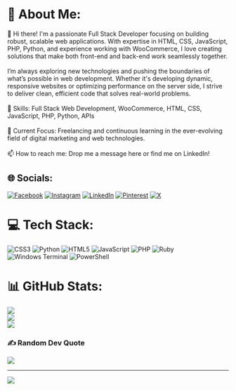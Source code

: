 # 💫 About Me:
👋 Hi there! I'm a passionate Full Stack Developer focusing on building robust, scalable web applications. With expertise in HTML, CSS, JavaScript, PHP, Python, and experience working with WooCommerce, I love creating solutions that make both front-end and back-end work seamlessly together.<br><br>I’m always exploring new technologies and pushing the boundaries of what’s possible in web development. Whether it's developing dynamic, responsive websites or optimizing performance on the server side, I strive to deliver clean, efficient code that solves real-world problems.<br><br>🌟 Skills: Full Stack Web Development, WooCommerce, HTML, CSS, JavaScript, PHP, Python, APIs<br><br>🔭 Current Focus: Freelancing and continuous learning in the ever-evolving field of digital marketing and web technologies.<br><br>📫 How to reach me: Drop me a message here or find me on LinkedIn!


## 🌐 Socials:
[![Facebook](https://img.shields.io/badge/Facebook-%231877F2.svg?logo=Facebook&logoColor=white)](https://facebook.com/locorakibofficial) [![Instagram](https://img.shields.io/badge/Instagram-%23E4405F.svg?logo=Instagram&logoColor=white)](https://instagram.com/locorakib) [![LinkedIn](https://img.shields.io/badge/LinkedIn-%230077B5.svg?logo=linkedin&logoColor=white)](https://linkedin.com/in/locorakib) [![Pinterest](https://img.shields.io/badge/Pinterest-%23E60023.svg?logo=Pinterest&logoColor=white)](https://pinterest.com/locorakib) [![X](https://img.shields.io/badge/X-black.svg?logo=X&logoColor=white)](https://x.com/locorakib) 

# 💻 Tech Stack:
![CSS3](https://img.shields.io/badge/css3-%231572B6.svg?style=for-the-badge&logo=css3&logoColor=white) ![Python](https://img.shields.io/badge/python-3670A0?style=for-the-badge&logo=python&logoColor=ffdd54) ![HTML5](https://img.shields.io/badge/html5-%23E34F26.svg?style=for-the-badge&logo=html5&logoColor=white) ![JavaScript](https://img.shields.io/badge/javascript-%23323330.svg?style=for-the-badge&logo=javascript&logoColor=%23F7DF1E) ![PHP](https://img.shields.io/badge/php-%23777BB4.svg?style=for-the-badge&logo=php&logoColor=white) ![Ruby](https://img.shields.io/badge/ruby-%23CC342D.svg?style=for-the-badge&logo=ruby&logoColor=white) ![Windows Terminal](https://img.shields.io/badge/Windows%20Terminal-%234D4D4D.svg?style=for-the-badge&logo=windows-terminal&logoColor=white) ![PowerShell](https://img.shields.io/badge/PowerShell-%235391FE.svg?style=for-the-badge&logo=powershell&logoColor=white)
# 📊 GitHub Stats:
![](https://github-readme-stats.vercel.app/api?username=locorakib&theme=dark&hide_border=false&include_all_commits=false&count_private=false)<br/>
![](https://github-readme-streak-stats.herokuapp.com/?user=locorakib&theme=dark&hide_border=false)<br/>
![](https://github-readme-stats.vercel.app/api/top-langs/?username=locorakib&theme=dark&hide_border=false&include_all_commits=false&count_private=false&layout=compact)

### ✍️ Random Dev Quote
![](https://quotes-github-readme.vercel.app/api?type=horizontal&theme=dark)

---
[![](https://visitcount.itsvg.in/api?id=locorakib&icon=0&color=0)](https://visitcount.itsvg.in)

<!-- Proudly created with GPRM ( https://gprm.itsvg.in ) -->